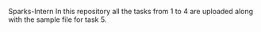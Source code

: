 Sparks-Intern
In this repository all the tasks from 1 to 4 are uploaded along with the sample file for task 5.


